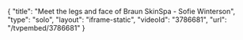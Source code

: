 {
    "title": "Meet the legs and face of Braun SkinSpa - Sofie Winterson",
    "type": "solo",
    "layout": "iframe-static",
    "videoId": "3786681",
    "url": "\/tvpembed\/3786681"
}